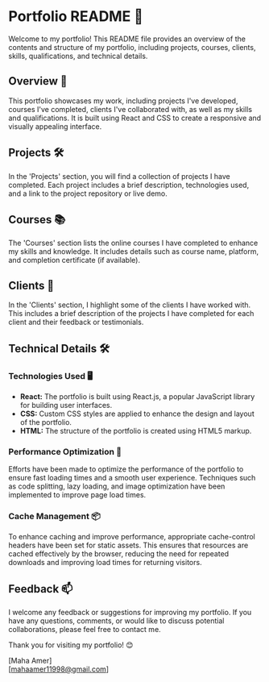 # Portfolio README 🚀

Welcome to my portfolio! This README file provides an overview of the contents and structure of my portfolio, including projects, courses, clients, skills, qualifications, and technical details.

## Overview 🌟

This portfolio showcases my work, including projects I've developed, courses I've completed, clients I've collaborated with, as well as my skills and qualifications. It is built using React and CSS to create a responsive and visually appealing interface.

## Projects 🛠️

In the 'Projects' section, you will find a collection of projects I have completed. Each project includes a brief description, technologies used, and a link to the project repository or live demo.

## Courses 📚

The 'Courses' section lists the online courses I have completed to enhance my skills and knowledge. It includes details such as course name, platform, and completion certificate (if available).

## Clients 💼

In the 'Clients' section, I highlight some of the clients I have worked with. This includes a brief description of the projects I have completed for each client and their feedback or testimonials.



## Technical Details 🛠️

### Technologies Used 🖥️

- **React:** The portfolio is built using React.js, a popular JavaScript library for building user interfaces.
- **CSS:** Custom CSS styles are applied to enhance the design and layout of the portfolio.
- **HTML:** The structure of the portfolio is created using HTML5 markup.

### Performance Optimization 🚀

Efforts have been made to optimize the performance of the portfolio to ensure fast loading times and a smooth user experience. Techniques such as code splitting, lazy loading, and image optimization have been implemented to improve page load times.

### Cache Management 📦

To enhance caching and improve performance, appropriate cache-control headers have been set for static assets. This ensures that resources are cached effectively by the browser, reducing the need for repeated downloads and improving load times for returning visitors.

## Feedback 📫

I welcome any feedback or suggestions for improving my portfolio. If you have any questions, comments, or would like to discuss potential collaborations, please feel free to contact me.

Thank you for visiting my portfolio! 😊

[Maha Amer]  
[mahaamer11998@gmail.com]  

